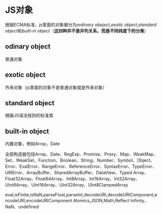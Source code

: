 # JS对象

根据ECMA标准，js里面的对象被分为*ordinary obeject*,*exotic object*,*standard object*和*built-in object*（**这四种并不是并列关系，而是不同纬度下的分类**）



## odinary object

普通对象

## exotic object

外来对象（js里面的对象不是普通对象就是外来对象）

##  standard object

根据JS语法规则的标准类

## built-in object

内置对象，例如Array，Date

全部构造器包括Array、Date、RegExp、Promise、Proxy、Map、WeakMap、Set、WeakSet、Function、Boolean、String、Number、Symbol、Object、Error、EvalError、RangeError、ReferenceError、SyntaxError、TypeError、URIError、ArrayBuffer、SharedArrayBuffer、DataView、Typed Array、Float32Array、Float64Array、Int8Array、Int16Array、Int32Array、UInt8Array、UInt16Array、UInt32Array、UInt8ClampedArray

eval,isFinite,isNaN,parseFloat,parseInt,decodeURI,decodeURIComponent,encodeURI,encodeURIComponent
Atomics,JSON,Math,Reflect
Infinity、NaN、undefined